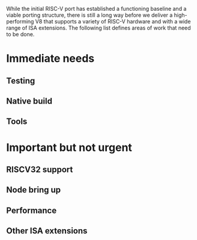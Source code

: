 While the initial RISC-V port has established a functioning baseline and a viable porting structure, there is still a long way before we deliver a high-performing V8 that supports a variety of RISC-V hardware and with a wide range of ISA extensions. The following list defines areas of work that need to be done.

# Immediate needs

## Testing

## Native build

## Tools

# Important but not urgent

## RISCV32 support

## Node bring up

## Performance

## Other ISA extensions